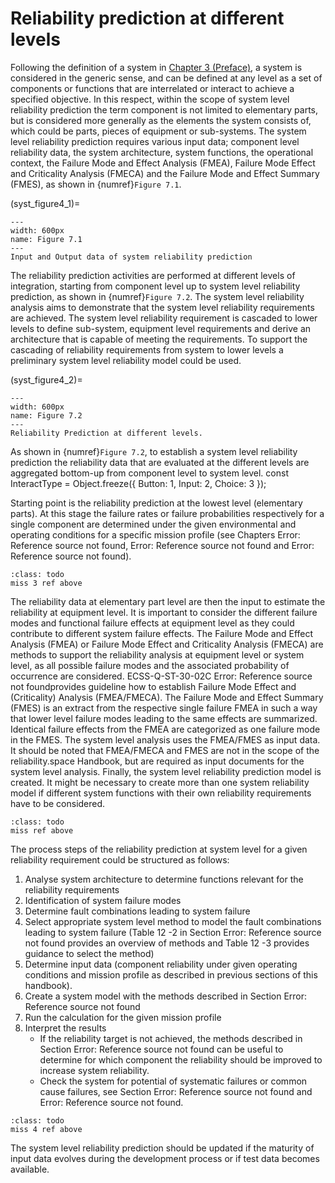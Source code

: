 # Reliability prediction at different levels

Following the definition of a system in [Chapter 3 (Preface)](), a system is considered in the generic sense, and can be defined at any level as a set of components or functions that are interrelated or interact to achieve a specified objective. In this respect, within the scope of system level reliability prediction the term component is not limited to elementary parts, but is considered more generally as the elements the system consists of, which could be parts, pieces of equipment or sub-systems. The system level reliability prediction requires various input data; component level reliability data, the system architecture, system functions, the operational context, the Failure Mode and Effect Analysis (FMEA), Failure Mode Effect and Criticality Analysis (FMECA) and the Failure Mode and Effect Summary (FMES), as shown in {numref}`Figure 7.1`. 

(syst_figure4_1)=
```{figure} ../../picture/figure4_1.png
---
width: 600px
name: Figure 7.1
---
Input and Output data of system reliability prediction
```

The reliability prediction activities are performed at different levels of integration, starting from component level up to system level reliability prediction, as shown in {numref}`Figure 7.2`. The system level reliability analysis aims to demonstrate that the system level reliability requirements are achieved. The system level reliability requirement is cascaded to lower levels to define sub-system, equipment level requirements and derive an architecture that is capable of meeting the requirements. To support the cascading of reliability requirements from system to lower levels a preliminary system level reliability model could be used. 

(syst_figure4_2)=
```{figure} ../../picture/figure4_2.png
---
width: 600px
name: Figure 7.2
---
Reliability Prediction at different levels.
```

As shown in {numref}`Figure 7.2`, to establish a system level reliability prediction the reliability data that are evaluated at the different levels are aggregated bottom-up from component level to system level. 
const InteractType = Object.freeze({
    Button: 1,
    Input: 2,
    Choice: 3
});


Starting point is the reliability prediction at the lowest level (elementary parts). At this stage the failure rates or failure probabilities respectively for a single component are determined under the given environmental and operating conditions for a specific mission profile (see Chapters Error: Reference source not found, Error: Reference source not found and Error: Reference source not found). 

````{admonition} Todo
:class: todo
miss 3 ref above
````

The reliability data at elementary part level are then the input to estimate the reliability at equipment level. It is important to consider the different failure modes and functional failure effects at equipment level as they could contribute to different system failure effects. The Failure Mode and Effect Analysis (FMEA) or Failure Mode Effect and Criticality Analysis (FMECA) are methods to support the reliability analysis at equipment level or system level, as all possible failure modes and the associated probability of occurrence are considered. ECSS-Q-ST-30-02C Error: Reference source not foundprovides guideline how to establish Failure Mode Effect and (Criticality) Analysis (FMEA/FMECA). The Failure Mode and Effect Summary (FMES) is an extract from the respective single failure FMEA in such a way that lower level failure modes leading to the same effects are summarized. Identical failure effects from the FMEA are categorized as one failure mode in the FMES. The system level analysis uses the FMEA/FMES as input data. It should be noted that FMEA/FMECA and FMES are not in the scope of the reliability.space Handbook, but are required as input documents for the system level analysis. Finally, the system level reliability prediction model is created. It might be necessary to create more than one system reliability model if different system functions with their own reliability requirements have to be considered. 

````{admonition} Todo
:class: todo
miss ref above
````

The process steps of the reliability prediction at system level for a given reliability requirement could be structured as follows: 

1. Analyse system architecture to determine functions relevant for the reliability requirements
2. Identification of system failure modes
3. Determine fault combinations leading to system failure
4. Select appropriate system level method to model the fault combinations leading to system failure (Table   12 -2 in Section Error: Reference source not found provides an overview of methods and Table   12 -3 provides guidance to select the method)
5. Determine input data (component reliability under given operating conditions and mission profile as described in previous sections of this handbook). 
6. Create a system model with the methods described in Section Error: Reference source not found
7. Run the calculation for the given mission profile
8. Interpret the results
   - If the reliability target is not achieved, the methods described in Section Error: Reference source not found can be useful to determine for which component the reliability should be improved to increase system reliability.
   - Check the system for potential of systematic failures or common cause failures, see Section Error: Reference source not found and Error: Reference source not found.

````{admonition} Todo
:class: todo
miss 4 ref above
````

The system level reliability prediction should be updated if the maturity of input data evolves during the development process or if test data becomes available. 
